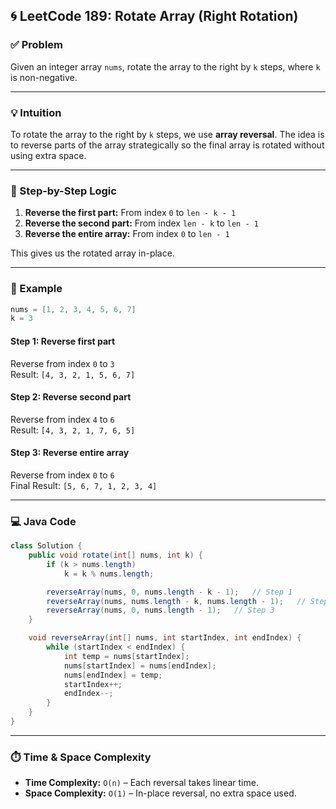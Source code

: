 ## 🌀 LeetCode 189: Rotate Array (Right Rotation)

### ✅ Problem
Given an integer array `nums`, rotate the array to the right by `k` steps, where `k` is non-negative.

---

### 💡 Intuition
To rotate the array to the right by `k` steps, we use **array reversal**. The idea is to reverse parts of the array strategically so the final array is rotated without using extra space.

---

### 🔁 Step-by-Step Logic

1. **Reverse the first part:** From index `0` to `len - k - 1`
2. **Reverse the second part:** From index `len - k` to `len - 1`
3. **Reverse the entire array:** From index `0` to `len - 1`

This gives us the rotated array in-place.

---

### 🧪 Example

```java
nums = [1, 2, 3, 4, 5, 6, 7]
k = 3
```

#### Step 1: Reverse first part
Reverse from index `0` to `3`  
Result: `[4, 3, 2, 1, 5, 6, 7]`

#### Step 2: Reverse second part
Reverse from index `4` to `6`  
Result: `[4, 3, 2, 1, 7, 6, 5]`

#### Step 3: Reverse entire array
Reverse from index `0` to `6`  
Final Result: `[5, 6, 7, 1, 2, 3, 4]`

---

### 💻 Java Code

```java
class Solution {
    public void rotate(int[] nums, int k) {
        if (k > nums.length)
            k = k % nums.length;

        reverseArray(nums, 0, nums.length - k - 1);   // Step 1
        reverseArray(nums, nums.length - k, nums.length - 1);   // Step 2
        reverseArray(nums, 0, nums.length - 1);   // Step 3
    }

    void reverseArray(int[] nums, int startIndex, int endIndex) {
        while (startIndex < endIndex) {
            int temp = nums[startIndex];
            nums[startIndex] = nums[endIndex];
            nums[endIndex] = temp;
            startIndex++;
            endIndex--;
        }
    }
}
```

---

### ⏱️ Time & Space Complexity

- **Time Complexity:** `O(n)` – Each reversal takes linear time.
- **Space Complexity:** `O(1)` – In-place reversal, no extra space used.

